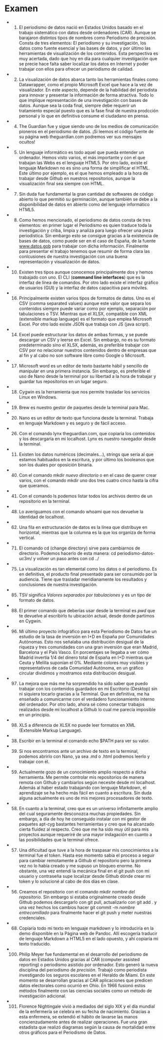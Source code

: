 # Examen

- 1) El periodismo de datos nació en Estados Unidos basado en el trabajo sistemático con datos desde ordenadores (CAR). Aunque se barajaron distintos tipos de nombres como Periodismo de precisión. Consta de tres elementos: El periodismo y su investigación, los datos como fuente esencial y las bases de datos, y por último las herramientas de visualización de los contenidos. Esta perspectiva es muy acertada, dado que hoy en día para cualquier investigación que se precie hace falta saber localizar los datos en Internet y poder trabajar con ellos para ofrecer un periodismo de calidad.

- 2) La visualización de datos abarca tanto las herramientas finales como Datawrapper, como el propio Microsoft Excel que hace a la vez de visualizador. En este aspecto, depende de la habilidad del periodista para innovar y presentar la información de forma atractiva. Todo lo que implique representación de una investigación con bases de datos. Aunque sea la coda final, siempre debe requerir un tratamiento especial puesto que es la fase final de nuestra prodcción personal y lo que en definitiva consume el ciudadano en prensa.

- 4) The Guardian fue y sigue siendo uno de los medios de comunicación pioneros en el periodismo de datos. ¡Si leemos el código fuente de su página web theguardian.com podremos ver sus mensajes ocultos!

- 5) Un lenguaje informático es todo aquel que pueda entender un ordenador. Hemos visto varios, el más importante y con el que trabajan las Webs es el lenguaje HTML5. Por otro lado, existe el lenguaje Markdown no es sino una forma de simplificar el HTML. Este último por ejemplo, es el que hemos empleado a la hora de trabajar desde Github en nuestros repositorios, aunque la visualización final sea siempre con HTML.

- 7) Sin duda fue fundamental la gran cantidad de softwares de código abierto lo que permitió su germinación, aunque también se debe a la disponibilidad de datos en abierto como del lenguaje informático HTML5.

- 8) Como hemos mencionado, el periodismo de datos consta de tres elementos: en primer lugar el Periodismo es quien traduce toda la investigación y criba, limpia y analiza para luego ofrecer una pieza periodística. Sin embargo esto se consigue gracias a la existencia de bases de datos, como puede ser en el caso de España, de la fuente www.datos.gob para trabajar con dicha información. Finalmente para presentar el trabajo tenemos que resumir de forma clara las conlcusiones de nuestra investigación con una buena representación y visualización de datos.

- 10) Existen tres tipos aunque conocemos principalmente dos y hemos trabajado con uno. El CLI (**command line interfaces**) que es la interfaz de línea de comandos. Por otro lado existe el interfaz gráfico de usuarios (GUI) y la interfaz de datos capacitiva para móviles.

- 16) Principalmente existen varios tipos de formatos de datos. Uno es el CSV (comma separated values) aunque este valor que separa los contenidos siempre puede variar como por ejemplo, separación por tabulaciones o TSV. Mientras que el XLSX, compatible con XML (extensible markup language) es el formato que emplea Microsoft Excel. Por otro lado existe JSON que trabaja con JS (java script).

- 14) Excel puede estructurar los datos de ambas formas, y se puede descargar un CSV y leerse en Excel. Sin embargo, no es su formato predeterminado sino el XLSX, además, es preferible trabajar con CSV por no relacionar nuestros contenidos dentro de empresas que al fin y al cabo no son software libre como Google o Microsoft.

- 17) Microsoft word es un editor de texto bastante hábil y sencillo de manipular en una primera instancia. Sin embargo, es preferible el uso de Nano desde la terminal por su libertad a la hora de trabajar y guardar tus repositorios en un lugar seguro.

- 18) Cygwin es la herramienta que nos permite trasladar los servicios Linux en Windows.

- 19) Brew es nuestro gestor de paquetes desde la terminal para Mac.

- 20) Nano es un editor de texto que funciona desde la terminal. Trabaja en lenguaje Markdown y es seguro y de fácil acceso.

- 26) Con el comando lynx theguardian.com, que copiaría los contenidos y los descargaría en mi localhost. Lynx es nuestro navegador desde la terminal.

- 11) Existen los datos numéricos (decimales...), strings que sería al que estamos habituados en la escritura, y por último los booleanos que son los duales por oposición binaria.

- 40) Con el comando mkdir *nuevo directorio* o en el caso de querer crear varios, con el comando mkdir uno dos tres cuatro cinco hasta la cifra que queramos.

- 41) Con el comando ls podemos listar todos los archivos dentro de un repositorio en la terminal.

- 48) Lo averiguamos con el comando whoami que nos devuelve la identidad de localhost.

- 62) Una fila en estructuración de datos es la línea que distribuye en horizontal, mientras que la columna es la que los organiza de forma vertical.

- 71) El comando cd (change directory) sirve para cambiarnos de directorio. Podemos hacerlo de esta manera: cd periodismo-datos-uc3m/ y volver un paso antes con cd ../

- 75) La visualización es tan elemental como los datos o el periodismo. Es en definitiva, el producto final presentado para ser consumido por la audiencia. Tiene que trasladar meridianamente los resultados y conclusiones de nuestra investigación.

- 85) TSV significa *Valores separados por tabulaciones* y es un tipo de formato de datos.

- 88) El primer comando que deberías usar desde la terminal es *pwd* que te devuelve al escribirlo tu ubicación actual, desde donde partimos en Cygwin.

- 96) Mi último proyecto infográfico para esta Periodismo de Datos fue un estudio de la tasa de inversión en I+D en España por Comunidades Autónomas. Esto nos señalaba una distribución desigual de la riqueza y tres comunidades con una gran inversión que eran Madrid, Barcelona y el País Vasco. En porcentajes se llegaba a ver cómo Madrid invertía 1/4 del dinero total de España en I+D mientras que Ceuta y Melilla suponían el 0%. Mediante colores muy visibles y representativos de cada Comunidad Autónoma, en un gráfico circular dividimos y mostramos esta distribución desigual.

- 97) La mejora que más me ha sorprendido ha sido saber que puedo trabajar con los contenidos guardados en mi Escritorio (Desktop) sin ni siquiera tocarlo gracias a la Terminal. Que en definitiva, me ha enseñado a comunicarme con el verdadero funcionamiento interno del ordenador. Por otro lado, ahora sé cómo conectar trabajos realizados desde mi localhost a Github lo cual me parecía imposible en un principio.

- 98) XLS a diferencia de XLSX no puede leer formatos en XML (Extensible Markup Language).

- 38) Escribir en la terminal el comando echo $PATH para ver su valor.

- 39) Si nos encontramos ante un archivo de texto en la terminal, podemos abrirlo con Nano, ya sea .md o .html podremos leerlo y trabajar con él.

- 59) Actualmente gozo de un conocimiento amplio respecto a dicha herramienta. Me permite controlar mis repositorios de manera remota con Github y cambiarlos según necesite desde mi localhost. Además al haber estado trabajando con lenguaje Markdown, el aprendizaje se ha hecho más fácil en cuanto a escritura. Sin duda alguna actualmente es uno de mis mejores procesadores de texto.

- 58) En cuanto a la terminal, creo que es un universo infinitamente amplio del cual seguramente desconozca muchas propiedades. Sin embargo, a día de hoy he conseguido instalar con mi gestor de paquetes apt-cyg bastantes herramientas y creo que ha alcanzado cierta fluidez al respecto. Creo que me ha sido muy útil para mis proyectos aunque requeriré de una mayor indagación en cuanto a las posibilidades que la terminal ofrece.

- 57) Una dificultad que tuve a la hora de traspasar mis conocimientos a la terminal fue el token. Hasta ese momento sabía el proceso a seguir para cambiar remotamente a Github el repositorio pero la primera vez no lo había creado y me supuso un bloqueo enorme. No obstante, una vez entendí la mecánica final en el git push con mi usuario y contraseña supe localizar desde Github dónde crear mi token y lo solucioné al cabo de dos días en clase.

- 56) Creamos el repositorio con el comando mkdir *nombre del repositorio*. Sin embargo si estaba originalmente creado desde Github podemos descargarlo con git pull, actualizarlo con git add . y una vez hechos los cambios hacer git commit -m *nombre entrecomillado* para finalmente hacer el git push y meter nuestras credenciales.

- 68) Copiaría todo mi texto en lenguaje markdown y lo introduciría en la demo disponible en la Página web de Pandoc. Allí escogería traducir de lenguaje Markdown a HTML5 en el lado opuesto, y ahí copiaría mi texto traducido.

- 100) Philip Meyer fue fundamental en el desarrollo del periodismo de datos en Estados Unidos gracias al CAR (computer assisted reporting) o periodismo asistido por ordenador. Esto generó la nueva disciplina del periodismo de *precisión*. Trabajó como periodista investigando los seguros escolares en el Heraldo de Miami. En este momento se desarrollan gracias al CAR aplicaciones que predicen datos electorales como ocurrió en Ohio. En 1966 fusionó estos métodos finalmente con las ciencias sociales como un método de investigación adicional.

- 101) Florence Nightingale vivió a mediados del siglo XIX y el día mundial de la enfermería se celebra en su fecha de nacimiento. Gracias a esta enfermera, se extendió el hábito de lavarse las manos concienzudamente antes de realizar operaciones. Fue una gran estadista que realizó diagramas según la causa de mortalidad entre otros gráficos para el Periodismo de Datos.
